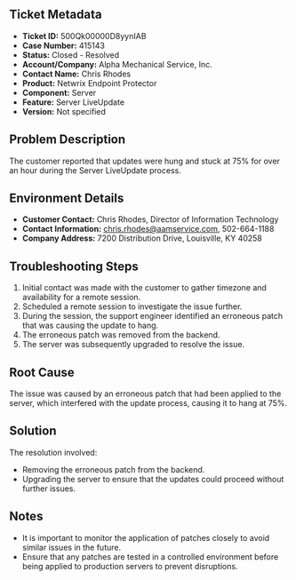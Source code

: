 ## Ticket Metadata
- **Ticket ID:** 500Qk00000D8yynIAB
- **Case Number:** 415143
- **Status:** Closed - Resolved
- **Account/Company:** Alpha Mechanical Service, Inc.
- **Contact Name:** Chris Rhodes
- **Product:** Netwrix Endpoint Protector
- **Component:** Server
- **Feature:** Server LiveUpdate
- **Version:** Not specified

## Problem Description
The customer reported that updates were hung and stuck at 75% for over an hour during the Server LiveUpdate process.

## Environment Details
- **Customer Contact:** Chris Rhodes, Director of Information Technology
- **Contact Information:** chris.rhodes@aamservice.com, 502-664-1188
- **Company Address:** 7200 Distribution Drive, Louisville, KY 40258

## Troubleshooting Steps
1. Initial contact was made with the customer to gather timezone and availability for a remote session.
2. Scheduled a remote session to investigate the issue further.
3. During the session, the support engineer identified an erroneous patch that was causing the update to hang.
4. The erroneous patch was removed from the backend.
5. The server was subsequently upgraded to resolve the issue.

## Root Cause
The issue was caused by an erroneous patch that had been applied to the server, which interfered with the update process, causing it to hang at 75%.

## Solution
The resolution involved:
- Removing the erroneous patch from the backend.
- Upgrading the server to ensure that the updates could proceed without further issues.

## Notes
- It is important to monitor the application of patches closely to avoid similar issues in the future.
- Ensure that any patches are tested in a controlled environment before being applied to production servers to prevent disruptions.